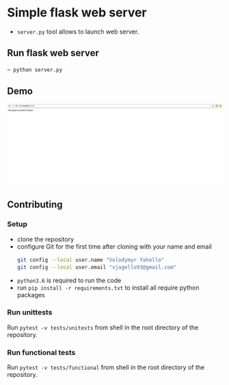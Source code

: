 # Simple flask web server
- `server.py` tool allows to launch web server. 

## Run flask web server
```bash
~ python server.py
```

## Demo
![Screenshot](server/demo/server.png)

## Contributing

### Setup
- clone the repository
- configure Git for the first time after cloning with your name and email
  ```bash
  git config --local user.name "Volodymyr Yahello"
  git config --local user.email "vjagello93@gmail.com"
  ```
- `python3.6` is required to run the code
- run `pip install -r requirements.txt` to install all require python packages

### Run unittests
Run `pytest -v tests/unitests` from shell in the root directory of the repository.

### Run functional tests
Run `pytest -v tests/functional` from shell in the root directory of the repository.
